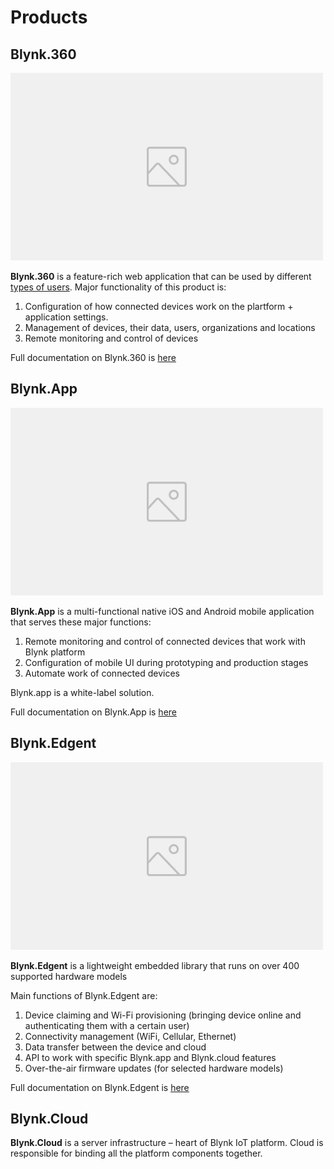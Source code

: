 # Products

## Blynk.360

![Screenshot of Blynk.360](../../.gitbook/assets/image-placeholder.png)

**Blynk.360** is a feature-rich web application that can be used by different [types of users](../users.md). Major functionality of this product is:

1. Configuration of how connected devices work on the plartform + application settings.
2. Management of devices, their data, users, organizations and locations 
3. Remote monitoring and control of devices

Full documentation on Blynk.360 is [here](https://app.gitbook.com/@blynk-iot/s/en/~/drafts/-MU9JY79Bpp1mqdyTvxu/web-dashboard/for-developers)



## Blynk.App

![Screenshot of Blynk apps](../../.gitbook/assets/image-placeholder.png)

**Blynk.App** is a multi-functional native iOS and Android mobile application that serves these major functions:

1. Remote monitoring and control of connected devices that work with Blynk platform
2. Configuration of mobile UI during prototyping and production stages
3. Automate work of connected devices

Blynk.app is a white-label solution. 

Full documentation on Blynk.App is [here](https://app.gitbook.com/@blynk-iot/s/en/~/drafts/-MU9JY79Bpp1mqdyTvxu/mobile-applications/overview)





## Blynk.Edgent

![Diagram of Blynk.Edgent](../../.gitbook/assets/image-placeholder.png)

**Blynk.Edgent** is a lightweight embedded library that runs on over 400 supported hardware models

Main functions of Blynk.Edgent are: 

1. Device claiming and Wi-Fi provisioning \(bringing device online and authenticating them with a certain user\)
2. Connectivity management \(WiFi, Cellular, Ethernet\)
3. Data transfer between the device and cloud 
4. API to work with specific Blynk.app and Blynk.cloud features
5. Over-the-air firmware updates \(for selected hardware models\)

Full documentation on Blynk.Edgent is [here](https://app.gitbook.com/@blynk-iot/s/en/~/drafts/-MU9JY79Bpp1mqdyTvxu/blynk.edgent/overview)



## Blynk.Cloud

**Blynk.Cloud** is a server infrastructure – heart of Blynk IoT platform. Cloud is responsible for binding all the platform components together. 



